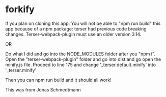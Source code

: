 # forkify
If you plan on cloning this app. You will not be able to "npm run build" this app because of a npm package: terser had previous code breaking changes. Terser-webpack-plugin must use an older version 3.14.

OR

Do what I did and go into the NODE_MODULES folder after you "npm i". Open the "terser-webpack-plugin" folder and go into dist and go open the minify.js file. Proceed to line 175 and change '_terser.default.minify' into '_terser.minify'

Then you can npm run build and it should all work!

This was from Jonas Schmedtmann 
